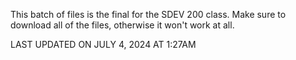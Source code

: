 This batch of files is the final for the SDEV 200 class. Make sure to download all of the files, otherwise it won't work at all.

LAST UPDATED ON JULY 4, 2024 AT 1:27AM
